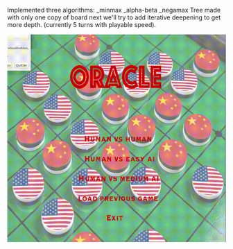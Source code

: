 Implemented three algorithms:
_minmax
_alpha-beta
_negamax
Tree made with only one copy of board next we'll try to add iterative deepening to get more depth. (currently 5 turns with playable speed).





![](https://github.com/JohannEid/OTHELLO-/blob/master/screenshot/othello_game-3.gif?raw=true)
